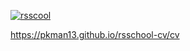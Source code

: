 [![rsscool](https://rollingscopes.com/images/logo_rs_text.svg)](https://rs.school)

https://pkman13.github.io/rsschool-cv/cv